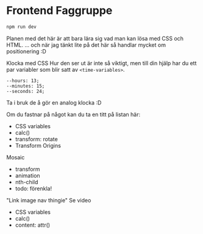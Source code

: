 # Frontend Faggruppe

```sh
npm run dev
```

Planen med det här är att bara lära sig vad man kan lösa med CSS och HTML.
... och när jag tänkt lite på det här så handlar mycket om positionering :D

Klocka med CSS
Hur den ser ut är inte så viktigt, men till din hjälp har du ett par variabler som blir satt av `<time-variables>`.

```
--hours: 13;
--minutes: 15;
--seconds: 24;
```

Ta i bruk de å gör en analog klocka :D

Om du fastnar på något kan du ta en titt på listan här:

- CSS variables
- calc()
- transform: rotate
- Transform Origins

Mosaic

- transform
- animation
- nth-child
- todo: förenkla!

"Link image nav thingie"
Se video

- CSS variables
- calc()
- content: attr()
